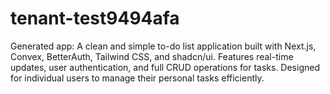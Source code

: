 # tenant-test9494afa
Generated app: A clean and simple to-do list application built with Next.js, Convex, BetterAuth, Tailwind CSS, and shadcn/ui. Features real-time updates, user authentication, and full CRUD operations for tasks. Designed for individual users to manage their personal tasks efficiently.
